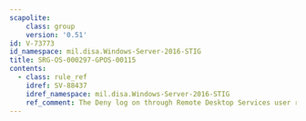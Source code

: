 ```yaml
---
scapolite:
    class: group
    version: '0.51'
id: V-73773
id_namespace: mil.disa.Windows-Server-2016-STIG
title: SRG-OS-000297-GPOS-00115
contents:
  - class: rule_ref
    idref: SV-88437
    idref_namespace: mil.disa.Windows-Server-2016-STIG
    ref_comment: The Deny log on through Remote Desktop Services user right  ...
---
```


